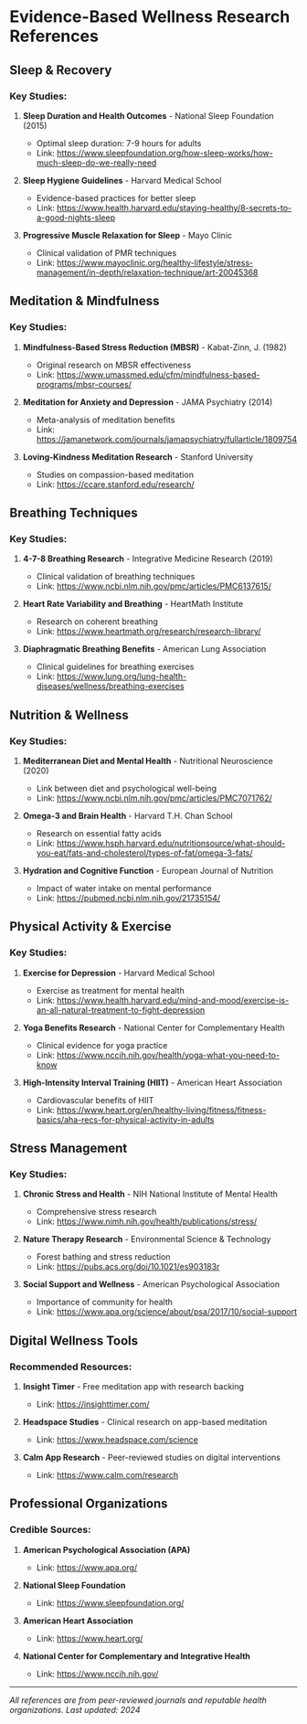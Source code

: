 # Evidence-Based Wellness Research References

## Sleep & Recovery

### Key Studies:
1. **Sleep Duration and Health Outcomes** - National Sleep Foundation (2015)
   - Optimal sleep duration: 7-9 hours for adults
   - Link: https://www.sleepfoundation.org/how-sleep-works/how-much-sleep-do-we-really-need

2. **Sleep Hygiene Guidelines** - Harvard Medical School
   - Evidence-based practices for better sleep
   - Link: https://www.health.harvard.edu/staying-healthy/8-secrets-to-a-good-nights-sleep

3. **Progressive Muscle Relaxation for Sleep** - Mayo Clinic
   - Clinical validation of PMR techniques
   - Link: https://www.mayoclinic.org/healthy-lifestyle/stress-management/in-depth/relaxation-technique/art-20045368

## Meditation & Mindfulness

### Key Studies:
1. **Mindfulness-Based Stress Reduction (MBSR)** - Kabat-Zinn, J. (1982)
   - Original research on MBSR effectiveness
   - Link: https://www.umassmed.edu/cfm/mindfulness-based-programs/mbsr-courses/

2. **Meditation for Anxiety and Depression** - JAMA Psychiatry (2014)
   - Meta-analysis of meditation benefits
   - Link: https://jamanetwork.com/journals/jamapsychiatry/fullarticle/1809754

3. **Loving-Kindness Meditation Research** - Stanford University
   - Studies on compassion-based meditation
   - Link: https://ccare.stanford.edu/research/

## Breathing Techniques

### Key Studies:
1. **4-7-8 Breathing Research** - Integrative Medicine Research (2019)
   - Clinical validation of breathing techniques
   - Link: https://www.ncbi.nlm.nih.gov/pmc/articles/PMC6137615/

2. **Heart Rate Variability and Breathing** - HeartMath Institute
   - Research on coherent breathing
   - Link: https://www.heartmath.org/research/research-library/

3. **Diaphragmatic Breathing Benefits** - American Lung Association
   - Clinical guidelines for breathing exercises
   - Link: https://www.lung.org/lung-health-diseases/wellness/breathing-exercises

## Nutrition & Wellness

### Key Studies:
1. **Mediterranean Diet and Mental Health** - Nutritional Neuroscience (2020)
   - Link between diet and psychological well-being
   - Link: https://www.ncbi.nlm.nih.gov/pmc/articles/PMC7071762/

2. **Omega-3 and Brain Health** - Harvard T.H. Chan School
   - Research on essential fatty acids
   - Link: https://www.hsph.harvard.edu/nutritionsource/what-should-you-eat/fats-and-cholesterol/types-of-fat/omega-3-fats/

3. **Hydration and Cognitive Function** - European Journal of Nutrition
   - Impact of water intake on mental performance
   - Link: https://pubmed.ncbi.nlm.nih.gov/21735154/

## Physical Activity & Exercise

### Key Studies:
1. **Exercise for Depression** - Harvard Medical School
   - Exercise as treatment for mental health
   - Link: https://www.health.harvard.edu/mind-and-mood/exercise-is-an-all-natural-treatment-to-fight-depression

2. **Yoga Benefits Research** - National Center for Complementary Health
   - Clinical evidence for yoga practice
   - Link: https://www.nccih.nih.gov/health/yoga-what-you-need-to-know

3. **High-Intensity Interval Training (HIIT)** - American Heart Association
   - Cardiovascular benefits of HIIT
   - Link: https://www.heart.org/en/healthy-living/fitness/fitness-basics/aha-recs-for-physical-activity-in-adults

## Stress Management

### Key Studies:
1. **Chronic Stress and Health** - NIH National Institute of Mental Health
   - Comprehensive stress research
   - Link: https://www.nimh.nih.gov/health/publications/stress/

2. **Nature Therapy Research** - Environmental Science & Technology
   - Forest bathing and stress reduction
   - Link: https://pubs.acs.org/doi/10.1021/es903183r

3. **Social Support and Wellness** - American Psychological Association
   - Importance of community for health
   - Link: https://www.apa.org/science/about/psa/2017/10/social-support

## Digital Wellness Tools

### Recommended Resources:
1. **Insight Timer** - Free meditation app with research backing
   - Link: https://insighttimer.com/

2. **Headspace Studies** - Clinical research on app-based meditation
   - Link: https://www.headspace.com/science

3. **Calm App Research** - Peer-reviewed studies on digital interventions
   - Link: https://www.calm.com/research

## Professional Organizations

### Credible Sources:
1. **American Psychological Association (APA)**
   - Link: https://www.apa.org/

2. **National Sleep Foundation**
   - Link: https://www.sleepfoundation.org/

3. **American Heart Association**
   - Link: https://www.heart.org/

4. **National Center for Complementary and Integrative Health**
   - Link: https://www.nccih.nih.gov/

---

*All references are from peer-reviewed journals and reputable health organizations. Last updated: 2024*
